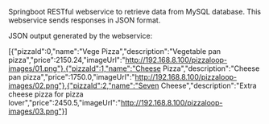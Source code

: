 Springboot RESTful webservice to retrieve data from MySQL database. This webservice sends responses in JSON format.

JSON output generated by the webservice:

[{"pizzaId":0,"name":"Vege Pizza","description":"Vegetable pan pizza","price":2150.24,"imageUrl":"http://192.168.8.100/pizzaloop-images/01.png"},{"pizzaId":1,"name":"Cheese Pizza","description":"Cheese pan pizza","price":1750.0,"imageUrl":"http://192.168.8.100/pizzaloop-images/02.png"},{"pizzaId":2,"name":"Seven Cheese","description":"Extra cheese pizza for pizza lover","price":2450.5,"imageUrl":"http://192.168.8.100/pizzaloop-images/03.png"}]


